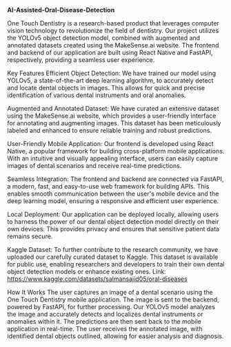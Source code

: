 **AI-Assisted-Oral-Disease-Detection**

One Touch Dentistry is a research-based product that leverages computer vision technology to revolutionize the field of dentistry. Our project utilizes the YOLOv5 object detection model, combined with augmented and annotated datasets created using the MakeSense.ai website. The frontend and backend of our application are built using React Native and FastAPI, respectively, providing a seamless user experience.

Key Features
Efficient Object Detection: We have trained our model using YOLOv5, a state-of-the-art deep learning algorithm, to accurately detect and locate dental objects in images. This allows for quick and precise identification of various dental instruments and oral anomalies.

Augmented and Annotated Dataset: We have curated an extensive dataset using the MakeSense.ai website, which provides a user-friendly interface for annotating and augmenting images. This dataset has been meticulously labeled and enhanced to ensure reliable training and robust predictions.

User-Friendly Mobile Application: Our frontend is developed using React Native, a popular framework for building cross-platform mobile applications. With an intuitive and visually appealing interface, users can easily capture images of dental scenarios and receive real-time predictions.

Seamless Integration: The frontend and backend are connected via FastAPI, a modern, fast, and easy-to-use web framework for building APIs. This enables smooth communication between the user's mobile device and the deep learning model, ensuring a responsive and efficient user experience.

Local Deployment: Our application can be deployed locally, allowing users to harness the power of our dental object detection model directly on their own devices. This provides privacy and ensures that sensitive patient data remains secure.

Kaggle Dataset: To further contribute to the research community, we have uploaded our carefully curated dataset to Kaggle. This dataset is available for public use, enabling researchers and developers to train their own dental object detection models or enhance existing ones.
Link: https://www.kaggle.com/datasets/salmansajid05/oral-diseases

How It Works
The user captures an image of a dental scenario using the One Touch Dentistry mobile application.
The image is sent to the backend, powered by FastAPI, for further processing.
Our YOLOv5 model analyzes the image and accurately detects and localizes dental instruments or anomalies within it.
The predictions are then sent back to the mobile application in real-time.
The user receives the annotated image, with identified dental objects outlined, allowing for easier analysis and diagnosis.
